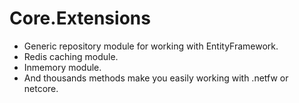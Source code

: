 # Core.Extensions

- Generic repository module for working with EntityFramework.
- Redis caching module.
- Inmemory module.
- And thousands methods make you easily working with .netfw or netcore.
